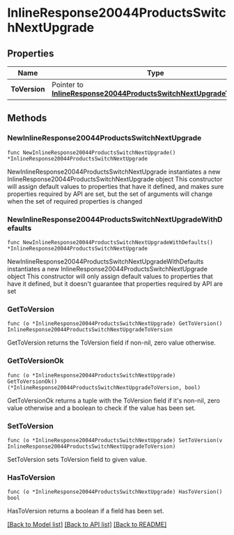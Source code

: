 # InlineResponse20044ProductsSwitchNextUpgrade

## Properties

Name | Type | Description | Notes
------------ | ------------- | ------------- | -------------
**ToVersion** | Pointer to [**InlineResponse20044ProductsSwitchNextUpgradeToVersion**](InlineResponse20044ProductsSwitchNextUpgradeToVersion.md) |  | [optional] 

## Methods

### NewInlineResponse20044ProductsSwitchNextUpgrade

`func NewInlineResponse20044ProductsSwitchNextUpgrade() *InlineResponse20044ProductsSwitchNextUpgrade`

NewInlineResponse20044ProductsSwitchNextUpgrade instantiates a new InlineResponse20044ProductsSwitchNextUpgrade object
This constructor will assign default values to properties that have it defined,
and makes sure properties required by API are set, but the set of arguments
will change when the set of required properties is changed

### NewInlineResponse20044ProductsSwitchNextUpgradeWithDefaults

`func NewInlineResponse20044ProductsSwitchNextUpgradeWithDefaults() *InlineResponse20044ProductsSwitchNextUpgrade`

NewInlineResponse20044ProductsSwitchNextUpgradeWithDefaults instantiates a new InlineResponse20044ProductsSwitchNextUpgrade object
This constructor will only assign default values to properties that have it defined,
but it doesn't guarantee that properties required by API are set

### GetToVersion

`func (o *InlineResponse20044ProductsSwitchNextUpgrade) GetToVersion() InlineResponse20044ProductsSwitchNextUpgradeToVersion`

GetToVersion returns the ToVersion field if non-nil, zero value otherwise.

### GetToVersionOk

`func (o *InlineResponse20044ProductsSwitchNextUpgrade) GetToVersionOk() (*InlineResponse20044ProductsSwitchNextUpgradeToVersion, bool)`

GetToVersionOk returns a tuple with the ToVersion field if it's non-nil, zero value otherwise
and a boolean to check if the value has been set.

### SetToVersion

`func (o *InlineResponse20044ProductsSwitchNextUpgrade) SetToVersion(v InlineResponse20044ProductsSwitchNextUpgradeToVersion)`

SetToVersion sets ToVersion field to given value.

### HasToVersion

`func (o *InlineResponse20044ProductsSwitchNextUpgrade) HasToVersion() bool`

HasToVersion returns a boolean if a field has been set.


[[Back to Model list]](../README.md#documentation-for-models) [[Back to API list]](../README.md#documentation-for-api-endpoints) [[Back to README]](../README.md)


